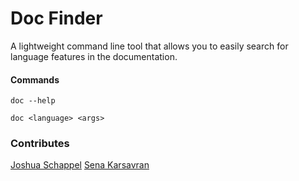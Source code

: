 # Doc Finder
A lightweight command line tool that allows you to easily search for language features in the documentation.

#### Commands
```shell
doc --help
```

```shell
doc <language> <args>
```


### Contributes
[Joshua Schappel](https://github.com/jschappel)
[Sena Karsavran](https://github.com/senakar)